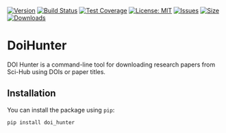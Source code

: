 [![Version](https://img.shields.io/badge/version-1.0.0-blue)](https://github.com/username/DoiHunter)
[![Build Status](https://travis-ci.com/username/DoiHunter.svg?branch=main)](https://travis-ci.com/username/DoiHunter)
[![Test Coverage](https://coveralls.io/repos/github/username/DoiHunter/badge.svg?branch=main)](https://coveralls.io/github/username/DoiHunter?branch=main)
[![License: MIT](https://img.shields.io/badge/License-MIT-yellow.svg)](https://opensource.org/licenses/MIT)
[![Issues](https://img.shields.io/github/issues/username/DoiHunter)](https://github.com/username/DoiHunter/issues)
[![Size](https://img.shields.io/github/repo-size/username/DoiHunter.svg)](https://github.com/username/DoiHunter)
[![Downloads](https://img.shields.io/github/downloads/username/DoiHunter/total.svg)](https://github.com/username/DoiHunter/releases)

# DoiHunter

DOI Hunter is a command-line tool for downloading research papers from Sci-Hub using DOIs or paper titles.

## Installation

You can install the package using `pip`:

```bash
pip install doi_hunter
